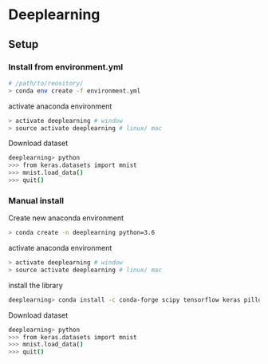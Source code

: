 # Deeplearning

## Setup

### Install from environment.yml

```bash
# /path/to/reository/
> conda env create -f environment.yml
```

activate anaconda environment

```bash
> activate deeplearning # window
> source activate deeplearning # linux/ mac
```

Download dataset

```bash
deeplearning> python
>>> from keras.datasets import mnist
>>> mnist.load_data()
>>> quit()
```

### Manual install

Create new anaconda environment

```bash
> conda create -n deeplearning python=3.6
```

activate anaconda environment

```bash
> activate deeplearning # window
> source activate deeplearning # linux/ mac
```

install the library 

```bash 
deeplearning> conda install -c conda-forge scipy tensorflow keras pillow matplotlib jupyter
```

Download dataset

```bash
deeplearning> python
>>> from keras.datasets import mnist
>>> mnist.load_data()
>>> quit()
```
